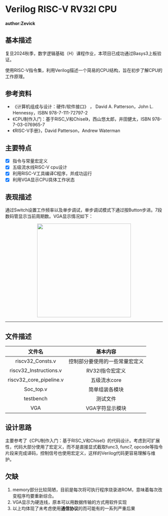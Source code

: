 # Verilog RISC-V RV32I CPU

#### author:Zevick

## 基本描述

复旦2024秋季，数字逻辑基础（H）课程作业，本项目已成功通过Basys3上板验证。

使用RISC-V指令集，利用Verilog描述一个简易的CPU结构，旨在初步了解CPU的工作原理。

## 参考资料

* 《计算机组成与设计：硬件/软件接口》 ， David A. Patterson，John L. Hennessy，ISBN 978-7-111-72797-2
* 《CPU制作入门：基于RISC_V和Chisel》，西山悠太郎，井田健太，ISBN 978-7-03-076965-7
* 《RISC-V手册》，David Patterson，Andrew Waterman

## 主要特点

- [x] 指令与常量宏定义
- [x] 五级流水线RISC-V cpu设计
- [x] 利用RISC-V工具编译C程序，并成功运行
- [x] 利用VGA显示CPU具体工作状态

## 表现描述

通过Switch设置工作频率以及单步调试，单步调试模式下通过按Button步进。7段数码管显示当前周期数。VGA显示情况如下：

<p align = "center">    
<img  src="D:\Code_Files\Xilinx\tmp1\VGA\screenshot.png" width="300" />
</p>

***

## 文件描述

|          文件名           |            基本内容             |
| :----------------------: | :-----------------------------: |
|     riscv32_Consts.v     | 控制部分要使用的一些常量宏定义    |
|  riscv32_Instructions.v  |         RV32I指令宏定义         |
| riscv32_core_pipeline.v  |         五级流水core            |
|       Soc_top.v          |         简单组装各模块           |
|        testbench         |            测试文件             |
|         VGA              |          VGA字符显示模块        |

## 设计思路

主要参考了《CPU制作入门：基于RISC_V和Chisel》的代码设计。考虑到可扩展性，代码大部分使用了宏定义，而不是直接显式截取func3, func7, opcode等指令片段来完成译码，控制信号也使用宏定义，这样的Verilog代码更容易理解与维护。

## 欠缺

1. memory部分比较简陋，目前是每次将可执行程序烧录进ROM，意味着每次改变程序均要重新综合。
2. VGA显示为硬连线，原本可以用数据传输的方式用软件实现
3. 以上均体现了未考虑使用**通信协议**的而可能有的一系列严重后果
